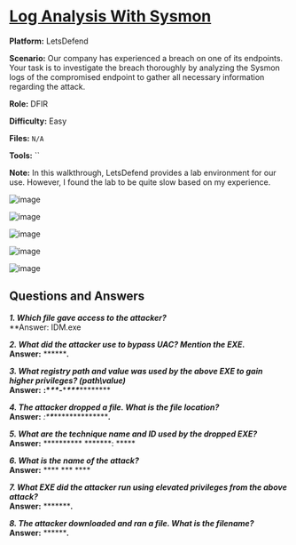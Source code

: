 # <a href="https://app.letsdefend.io/challenge/log-analysis-with-sysmon">Log Analysis With Sysmon</a>

**Platform:** LetsDefend

**Scenario:** Our company has experienced a breach on one of its endpoints. Your task is to investigate the breach thoroughly by analyzing the Sysmon logs of the compromised endpoint to gather all necessary information regarding the attack.

**Role:** DFIR

**Difficulty:** Easy

**Files:** `N/A`

**Tools:** `` 

**Note:** In this walkthrough, LetsDefend provides a lab environment for our use. However, I found the lab to be quite slow based on my experience.


![image](https://github.com/user-attachments/assets/a102b4e5-7d45-4875-8cbe-b8facef276b1)

![image](https://github.com/user-attachments/assets/b6bd4a82-41d3-475c-bba7-9314a5af4ceb)

![image](https://github.com/user-attachments/assets/9a0b74c3-9df8-470c-a02d-859affecadfb)

![image](https://github.com/user-attachments/assets/cde8d0b4-5e2e-45b0-bc3c-58b0c03dfa2f)

![image](https://github.com/user-attachments/assets/3c31398f-62cb-495d-b558-7a67262aefd8)


## **Questions and Answers**

***1. Which file gave access to the attacker?***  
**Answer: IDM.exe 

***2. What did the attacker use to bypass UAC? Mention the EXE.***  
**Answer:** *********.***  

***3. What registry path and value was used by the above EXE to gain higher privileges? (path\value)***  
**Answer:** ****:\********\*******\**-********\*****\****\*******\********  

***4. The attacker dropped a file. What is the file location?***  
**Answer:** *:\*****\****\*********\********.***  

***5. What are the technique name and ID used by the dropped EXE?***  
**Answer:** ********** *******: *****  

***6. What is the name of the attack?***  
**Answer:** **** *** ****  

***7. What EXE did the attacker run using elevated privileges from the above attack?***  
**Answer:** **********.***  

***8. The attacker downloaded and ran a file. What is the filename?***  
**Answer:** *********.***  
